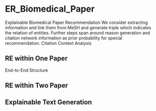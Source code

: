 # ER_Biomedical_Paper
Explainable Biomedical Paper Recommendation
We consider extracting information and link them from MeSH and generate triple which indicates the relation of entities.
Further steps span around reason generation and citation network information as prior probability for special recommendation.
Citation Context Analysis


## RE within One Paper
End-to-End Structure

## RE within Two Paper


## Explainable Text Generation

